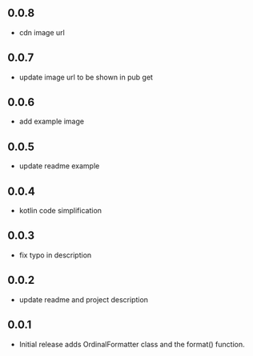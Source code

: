 ## 0.0.8

* cdn image url

## 0.0.7

* update image url to be shown in pub get

## 0.0.6

* add example image

## 0.0.5

* update readme example

## 0.0.4

* kotlin code simplification

## 0.0.3

* fix typo in description

## 0.0.2

* update readme and project description

## 0.0.1

* Initial release adds OrdinalFormatter class and the format() function.
